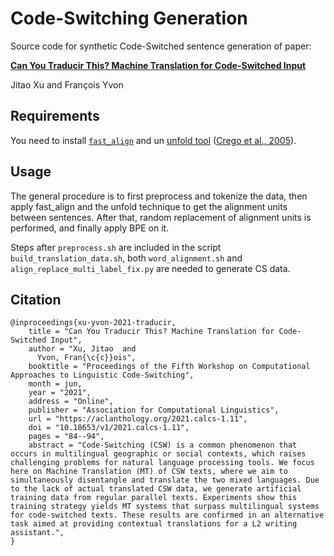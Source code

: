 # Code-Switching Generation

Source code for synthetic Code-Switched sentence generation of paper:

[**Can You Traducir This? Machine Translation for Code-Switched Input**](https://aclanthology.org/2021.calcs-1.11/)

Jitao Xu and François Yvon

## Requirements

You need to install [`fast_align`](https://github.com/clab/fast_align) and un [unfold tool](https://github.com/jmcrego/corpora-tools/tree/master/src) ([Crego et al., 2005](https://aclanthology.org/2005.mtsummit-papers.37/)).

## Usage

The general procedure is to first preprocess and tokenize the data, then apply fast_align and the unfold technique to get the alignment units between sentences. After that, random replacement of alignment units is performed, and finally apply BPE on it. 

Steps after `preprocess.sh` are included in the script `build_translation_data.sh`, both `word_alignment.sh` and `align_replace_multi_label_fix.py` are needed to generate CS data.

## Citation

```
@inproceedings{xu-yvon-2021-traducir,
    title = "Can You Traducir This? Machine Translation for Code-Switched Input",
    author = "Xu, Jitao  and
      Yvon, Fran{\c{c}}ois",
    booktitle = "Proceedings of the Fifth Workshop on Computational Approaches to Linguistic Code-Switching",
    month = jun,
    year = "2021",
    address = "Online",
    publisher = "Association for Computational Linguistics",
    url = "https://aclanthology.org/2021.calcs-1.11",
    doi = "10.18653/v1/2021.calcs-1.11",
    pages = "84--94",
    abstract = "Code-Switching (CSW) is a common phenomenon that occurs in multilingual geographic or social contexts, which raises challenging problems for natural language processing tools. We focus here on Machine Translation (MT) of CSW texts, where we aim to simultaneously disentangle and translate the two mixed languages. Due to the lack of actual translated CSW data, we generate artificial training data from regular parallel texts. Experiments show this training strategy yields MT systems that surpass multilingual systems for code-switched texts. These results are confirmed in an alternative task aimed at providing contextual translations for a L2 writing assistant.",
}
```
